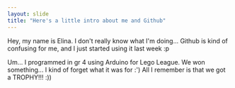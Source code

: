 ```yaml
---
layout: slide
title: "Here's a little intro about me and Github"
---
```


Hey, my name is Elina. I don't really know what I'm doing... Github is kind of confusing for me, and I just started using it last week :p

Um... I programmed in gr 4 using Arduino for Lego League. We won something... I kind of forget what it was for :') All I remember is that we got a TROPHY!!! :))
